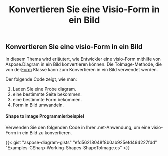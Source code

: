 ﻿---
title: Konvertieren Sie eine Visio-Form in ein Bild
type: docs
weight: 10
url: /de/net/convert-a-visio-shape-to-image/
description: In diesem Abschnitt wird erläutert, wie Sie eine visio-Form in ein Bild mit Aspose.Diagram konvertieren.
---
## **Konvertieren Sie eine visio-Form in ein Bild**
In diesem Thema wird erläutert, wie Entwickler eine visio-Form mithilfe von Aspose.Diagram in ein Bild konvertieren können.
 Die ToImage-Methode, die von der[Form](http://www.aspose.com/api/net/diagram/aspose.diagram/shape) Klasse kann zum Konvertieren in ein Bild verwendet werden.


Der folgende Code zeigt, wie man:

1. Laden Sie eine Probe diagram.
1. eine bestimmte Seite bekommen.
1. eine bestimmte Form bekommen.
1. Form in Bild umwandeln.
#### **Shape to image Programmierbeispiel**
Verwenden Sie den folgenden Code in Ihrer .net-Anwendung, um eine visio-Form in ein Bild zu konvertieren.

{{< gist "aspose-diagram-gists" "efd56218048f8b0ab925efd494227fdd" "Examples-CSharp-Working-Shapes-ShapeToImage.cs" >}}
